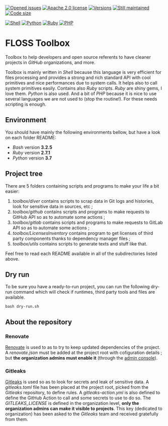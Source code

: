 [![Opened issues](https://img.shields.io/github/issues-raw/Orange-OpenSource/floss-toolbox?style=for-the-badge)](https://github.com/Orange-OpenSource/floss-toolbox/issues)
[![Apache 2.0 license](https://img.shields.io/github/license/Orange-OpenSource/floss-toolbox?style=for-the-badge)](https://github.com/Orange-OpenSource/floss-toolbox/blob/dev/LICENSE.txt)
[![Versions](https://img.shields.io/github/v/release/Orange-OpenSource/floss-toolbox?label=Last%20version&style=for-the-badge)](https://github.com/Orange-OpenSource/floss-toolbox/releases)
[![Still maintained](https://img.shields.io/maintenance/yes/2023?style=for-the-badge)](https://github.com/Orange-OpenSource/floss-toolbox/issues?q=is%3Aissue+is%3Aclosed)
[![Code size](https://img.shields.io/github/languages/code-size/Orange-OpenSource/floss-toolbox?style=for-the-badge)](https://github.com/Orange-OpenSource/floss-toolbox)

[![Shell](https://img.shields.io/badge/-Shell-89e051?style=for-the-badge)](https://github.com/Orange-OpenSource/floss-toolbox/search?l=shell)
[![Python](https://img.shields.io/badge/-Python-3572A5?style=for-the-badge)](https://github.com/Orange-OpenSource/floss-toolbox/search?l=python)
[![Ruby](https://img.shields.io/badge/-Ruby-701516?style=for-the-badge)](https://github.com/Orange-OpenSource/floss-toolbox/search?l=ruby)
[![PHP](https://img.shields.io/badge/-PHP-4F5B93?style=for-the-badge)](https://github.com/Orange-OpenSource/floss-toolbox/search?l=php)

# FLOSS Toolbox

Toolbox to help developers and open source referents to have cleaner projects in _GitHub_ organizations, and more.

Toolbox is mainly written in _Shell_ because this language is very efficient for files processing and provides a strong and rich standard API with cool primitives and nice performances due to system calls. It helps also to call system primitives easily.
Contains also _Ruby_ scripts. _Ruby_ are shiny gems, I love them.
_Python_ is also used. 
And a bit of _PHP_ because it is nice to use several languages we are not used to (stop the routine!).
For these needs scripting is enough.

## Environment

You should have mainly the following environments bellow, but have a look on each folder README:
- _Bash_ version **3.2.5**
- _Ruby_ version **2.7.1**
- _Python_ version **3.7**

## Project tree

There are 5 folders containing scripts and programs to make your life a bit easier:

1. _toolbox/diver_ contains scripts to scrap data in Git logs and histories, look for sensitive data in sources, etc ;
2. _toolbox/github_ contains scripts and programs to make requests to GitHub API so as to automate some actions ;
3. _toolbox/gitlab_ contains scripts and programs to make requests to GitLab API so as to automate some actions ;
4. _toolbox/LicensesInventory_ contains program to get licenses of third party components thanks to dependency manager files ;
5. _toolbox/utils_ contains scripts to generate texts and stuff like that.

Feel free to read each README available in all of the subdirectories listed above.

## Dry run

To be sure you have a ready-to-run project, you can run the following dry-run command which will check if runtimes, third party tools and files are available.

```shell
bash dry-run.sh
```

## About the repository

### Renovate

[Renovate](https://docs.renovatebot.com/) is used to as to try to keep updated dependencies of the project.
A _renovate.json_ must be added at the project root with cofiguration details ; but **the organization admins must enable it** (through the [admin console](https://developer.mend.io/)).

### Gitleaks

[Gitleaks](https://github.com/gitleaks/gitleaks) is used so as to look for secrets and leak of sensitive data.
A _gitleaks.toml_ file has been placed at the project root, picked from the _Gitleaks_ repository, to define rules.
A *gitleaks-action.yml* is also defined to define the GitHub Action to call and some secrets to use to do so.
The *GITLEAKS_LICENSE* is defined in the organization level, **only the organization admins can make it visible to projects**.
This key (dedicated to organization) has been asked to the *Gitleaks* team and received gratefully from them.